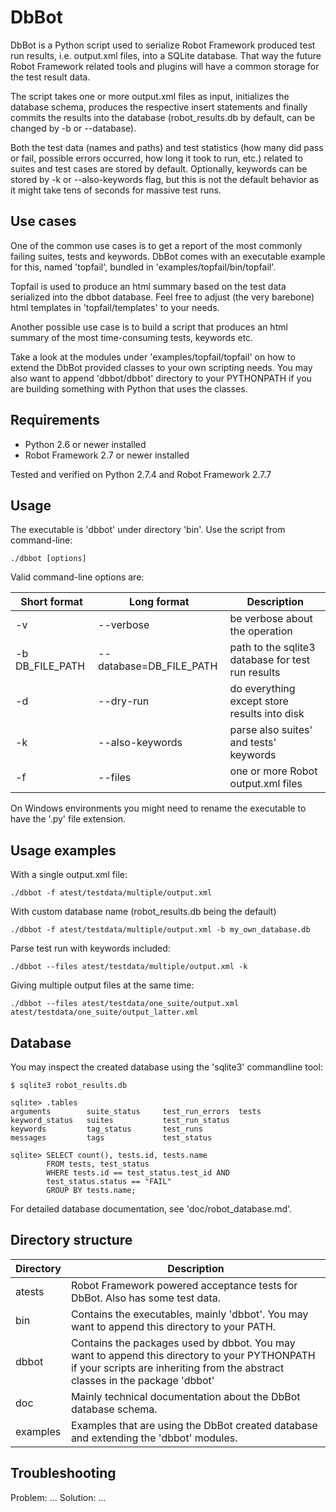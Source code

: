 DbBot
=====

DbBot is a Python script used to serialize Robot Framework produced test run results,
i.e. output.xml files, into a SQLite database. That way the future Robot Framework
related tools and plugins will have a common storage for the test result data.

The script takes one or more output.xml files as input, initializes the
database schema, produces the respective insert statements and finally commits the results
into the database (robot_results.db by default, can be changed by -b or --database).

Both the test data (names and paths) and test statistics (how many did pass or fail,
possible errors occurred, how long it took to run, etc.) related to suites and test cases
are stored by default. Optionally, keywords can be stored by -k or --also-keywords flag, but
this is not the default behavior as it might take tens of seconds for massive test runs.


Use cases
---------
One of the common use cases is to get a report of the most commonly failing suites,
tests and keywords. DbBot comes with an executable example for this, named 'topfail',
bundled in 'examples/topfail/bin/topfail'.

Topfail is used to produce an html summary based on the test data serialized
into the dbbot database. Feel free to adjust (the very barebone) html templates
in 'topfail/templates' to your needs.

Another possible use case is to build a script that produces an html
summary of the most time-consuming tests, keywords etc.

Take a look at the modules under 'examples/topfail/topfail' on how to extend the
DbBot provided classes to your own scripting needs. You may also want to append
'dbbot/dbbot' directory to your PYTHONPATH if you are building something with
Python that uses the classes.


Requirements
------------

* Python 2.6 or newer installed
* Robot Framework 2.7 or newer installed

Tested and verified on Python 2.7.4 and Robot Framework 2.7.7


Usage
-----
The executable is 'dbbot' under directory 'bin'. Use the script from command-line:

    ./dbbot [options]

Valid command-line options are:

Short format    | Long format             | Description
--------------- |-------------------------| ------------------------------------------
-v              | --verbose               | be verbose about the operation
-b DB_FILE_PATH | --database=DB_FILE_PATH | path to the sqlite3 database for test run results
-d              | --dry-run               | do everything except store results into disk
-k              | --also-keywords         | parse also suites' and tests' keywords
-f              | --files                 | one or more Robot output.xml files

On Windows environments you might need to rename the executable to have the '.py' file extension.


Usage examples
--------------

With a single output.xml file:

    ./dbbot -f atest/testdata/multiple/output.xml

With custom database name (robot_results.db being the default)

    ./dbbot -f atest/testdata/multiple/output.xml -b my_own_database.db

Parse test run with keywords included:

    ./dbbot --files atest/testdata/multiple/output.xml -k

Giving multiple output files at the same time:

    ./dbbot --files atest/testdata/one_suite/output.xml atest/testdata/one_suite/output_latter.xml


Database
--------

You may inspect the created database using the 'sqlite3' commandline tool:

    $ sqlite3 robot_results.db

    sqlite> .tables
    arguments        suite_status     test_run_errors  tests
    keyword_status   suites           test_run_status
    keywords         tag_status       test_runs
    messages         tags             test_status

    sqlite> SELECT count(), tests.id, tests.name
            FROM tests, test_status
            WHERE tests.id == test_status.test_id AND
            test_status.status == "FAIL"
            GROUP BY tests.name;

For detailed database documentation, see 'doc/robot_database.md'.


Directory structure
-------------------

Directory | Description
----------|------------
atests    | Robot Framework powered acceptance tests for DbBot. Also has some test data.
bin       | Contains the executables, mainly 'dbbot'. You may want to append this directory to your PATH.
dbbot     | Contains the packages used by dbbot. You may want to append this directory to your PYTHONPATH if your scripts are inheriting from the abstract classes in the package 'dbbot'
doc       | Mainly technical documentation about the DbBot database schema.
examples  | Examples that are using the DbBot created database and extending the 'dbbot' modules.


Troubleshooting
---------------

Problem: ...
Solution: ...
